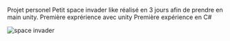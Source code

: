 Projet personel
Petit space invader like réalisé en 3 jours afin de prendre en main unity.
Première exprérience avec unity
Première expérience en C#

![space invader](https://camo.githubusercontent.com/4a8a0df82ac6e423608477c9d9098c90ae32a00c/687474703a2f2f696d6731312e686f7374696e67706963732e6e65742f706963732f32323936383753637265656e53686f74323031373031303461743133343235342e706e67)